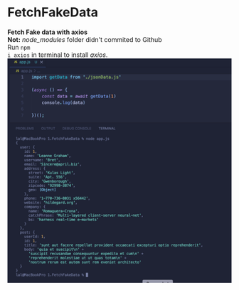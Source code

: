 # FetchFakeData

**Fetch Fake data with axios**<br>
**Not:** *node_modules* folder didn't commited to Github<br>
Run <code>npm i axios</code> in terminal to install *axios*.
![Fetch Fake Data](fetchFakeData.png)
